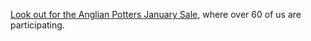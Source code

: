 [Look out for the Anglian Potters January Sale,](https://anglian.potters.org.uk) where over 60 of us are participating. 
